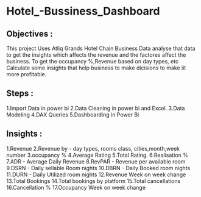 # Hotel_-Bussiness_Dashboard

## Objectives : 
This project Uses Atliq Grands Hotel Chain Business Data analyse that data to get the insights which affects the revenue and the factores affect the business.
To get the occupancy %,Revenue based on day types, etc
Calculate some insights that help business to make dicisions to make iit more profitable.

## Steps : 
1.Import Data in power bi
2.Data Cleaning in power bi and Excel.
3.Data Modeling
4.DAX Queries
5.Dashboarding in Power Bi

## Insights : 
1.Revenue
2.Revenue by - day types, rooms class, cities,month,week number
3.occupancy %
4.Average Rating
5.Total Rating.
6.Realisation %
7.ADR - Average Daily Revenue
8.RevPAR - Revenue per available room
9.DSRN - Daily sellable Room nights
10.DBRN - Daily Booked room nights
11.DURN - Daily Utilized room nights
12.Revenue Week on week change
13.Total Bookings
14.Total bookings by platform
15.Total cancellations
16.Cancellation %
17.Occupancy Week on week change

